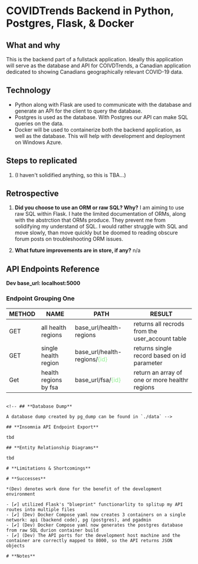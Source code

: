 # **COVIDTrends Backend in Python, Postgres, Flask, & Docker**

## **What and why**

This is the backend part of a fullstack application. Ideally this application will serve as the database and API for COIVDTrends, a Canadian application dedicated to showing Canadians geographically relevant COVID-19 data.

## **Technology**

- Python along with Flask are used to communicate with the database and generate an API for the client to query the database.
- Postgres is used as the database. With Postgres our API can make SQL queries on the data.
- Docker will be used to containerize both the backend application, as well as the database. This will help with development and deployment on Windows Azure.

## **Steps to replicated**

1. (I haven't solidified anything, so this is TBA...)

## **Retrospective**

1. **Did you choose to use an ORM or raw SQL? Why?**
   I am aiming to use raw SQL within Flask. I hate the limited documentation of ORMs, along with the abstrction that ORMs produce. They prevent me from solidifying my understand of SQL. I would rather struggle with SQL and move slowly, than move quickly but be doomed to reading obscure forum posts on troubleshooting ORM issues.

2. **What future improvements are in store, if any?**
   n/a
   
## **API Endpoints Reference**

**Dev base_url: localhost:5000**

### **Endpoint Grouping One**

| METHOD | NAME              	       | PATH                                                              | RESULT                                           |
| ------ | --------------------------- | ----------------------------------------------------------------- | ------------------------------------------------ |
| GET    | all health regions          | base_url/health-regions                                           | returns all recrods from the user_account table  |
| GET    | single health region        | base_url/health-regions/<span style="color:lightgreen">{id}<span> | returns single record based on id parameter      |
| Get    | health regions by fsa       | base_url/fsa/<span style="color:lightgreen">{id}<span>            | return an array of one or more healthr regions   |

<!-- Example of a valid get request:

```
{
  "email":"a@g.com",
  "password":"@my_secret_password_123",
  "phone_number":"9991234563",
  "birthday":"1999-06-06"
}
```

### **Endpoint Grouping Two**

| METHOD | NAME                    | PATH                                                          | RESULT                                           |
| ------ | ----------------------- | ------------------------------------------------------------- | ------------------------------------------------ |
| GET    | get all companions      | base_url/companions                                           | returns all recrods from the companion table     |
| GET    | get single companion    | base_url/companions/<span style="color:lightgreen">{id}<span> | returns single record based on id parameter      |
| POST   | create single companion | base_url/companions                                           | creates a new record based on valid JSON request |
| DELETE | delete single companion | base_url/companions/<span style="color:lightgreen">{id}<span> | deletes a record based on id parameter           |

Example of a valid post request:

```
{
	"name":"Sabrina",
        "sex":"female",
	"user_id": 4,
	"sexual_orientation_id": 1,
	"city_id": 1
}
```

### **Endpoint Grouping Three**

| METHOD | NAME                 | PATH                                                      | RESULT                                           |
| ------ | -------------------- | --------------------------------------------------------- | ------------------------------------------------ |
| GET    | get all patrons      | base_url/patron                                           | returns all recrods from the patron table        |
| GET    | get single patron    | base_url/patron/<span style="color:lightgreen">{id}<span> | returns single record based on id parameter      |
| POST   | create single patron | base_url/patron                                           | creates a new record based on valid JSON request |
| DELETE | delete single patron | base_url/patron/<span style="color:lightgreen">{id}<span> | deletes a record based on id parameter           |

Example of a valid post request:

```
{
	"name":"Adrian",
        "sex":"male",
	"user_id": 3,
	"city_id": 3
} -->
```

<!-- ## **Database Dump**

A database dump created by pg_dump can be found in `./data` -->

## **Insomnia API Endpoint Export**

tbd

## **Entity Relationship Diagrams**

tbd

# **Limitations & Shortcomings**

# **Successes**

*(Dev) denotes work done for the benefit of the development environment
	
- [✔️] utilized Flask's "blueprint" functionarlity to splitup my API routes into multiple files
- [✔️] (Dev) Docker Compose yaml now creates 3 containers on a single network: api (backend code), pg (postgres), and pgadmin
- [✔️] (Dev) Docker Compose yaml now generates the postgres database from raw SQL durion container build
- [✔️] (Dev) The API ports for the development host machine and the container are correctly mapped to 8000, so the API returns JSON objects 

# **Notes**
